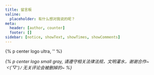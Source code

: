 ```yaml
---
title: 留言板
valine:
  placeholder: 有什么想对我说的呢？
meta:
  header: [author, counter]
  footer: []
sidebar: [notice, showText, showTimes, showComments]  
---
```


{% p center logo ultra, '<i class="fad fa-star-of-david" style="color: #a6d5fa" title="爱我"></i>' %}

*{% p center logo small gray, 请遵守相关法律法规，文明灌水，谢谢合作~ <br><span class="bb_spoiler" title="这是真的，不骗你">ヾ(*´▽‘*)ﾉ 无关评论会被删掉的~</span> %}*

<div style="margin-top: -10px"></div>

<script>
setTimeout(() => {
  var AV = window.AV;
  if (AV == undefined) {
    document.getElementById("showTimes").style.display = 'none';
    document.getElementById("showComments").style.display = 'none';
    return;
  }

  var innerHtmlTimes = "<li>";
  var queryTimes = new AV.Query('Counter');
  queryTimes.contains('url', '/article/');
  queryTimes.descending('time');
  queryTimes.limit(10);
  queryTimes.find().then(ret => {
    ret.forEach((item, index) => {
      innerHtmlTimes += "<a class='flat-box' title='" + item.attributes.title + "' href='" + item.attributes.url + "'>";
      innerHtmlTimes += "  <div class='name' style='white-space: nowrap;overflow: hidden;text-overflow: ellipsis;'>" + item.attributes.title + "</div>";
      innerHtmlTimes += "  <div class='badge'>" + item.attributes.time + "</div>";
      innerHtmlTimes += "</a>";
    });
    innerHtmlTimes += "</li>";
    document.getElementById("showTimes").innerHTML = innerHtmlTimes;
    pjax.refresh(document.querySelector("#showTimes"));
  }).catch(ex => {
    document.getElementById("showTimes").style.display = 'none';
  });

  var innerHtmlComments = "<li>";
  var queryComments = new AV.Query('Comment');
  queryComments.descending('updatedAt');
  queryComments.limit(10);
  queryComments.find().then(ret => {
    ret.forEach((item, index) => {
      innerHtmlComments += "<a class='flat-box' title='" + item.attributes.nick + "' href='" + item.attributes.url + "#" + item.id + "'>";
      innerHtmlComments += "  <div class='name' style='word-break: break-all'><b>" + item.attributes.nick + "：</b>" + item.attributes.comment.replace(/<[^>]+>/g,"") + "</div>";
      innerHtmlComments += "</a>";
    });
    innerHtmlComments += "</li>";
    document.getElementById("showComments").innerHTML = innerHtmlComments;
    pjax.refresh(document.querySelector("#showComments"));
  }).catch(ex => {
    document.getElementById("showComments").style.display = 'none';
  });
}, 3000);
</script>
